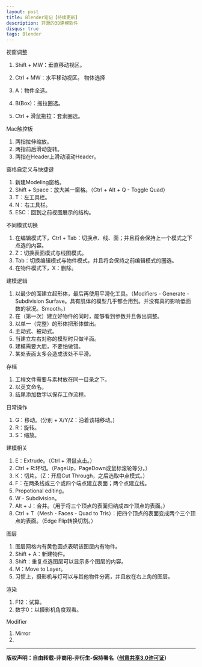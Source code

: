 ```yaml
---
layout: post
title: Blender笔记【持续更新】
description: 开源的3D建模软件
disqus: true
tags: Blender
---
```


视窗调整

1. Shift + MW：垂直移动视区。
2. Ctrl + MW：水平移动视区。
物体选择

1. A：物件全选。
2. B(Box)：拖拉圈选。
3. Ctrl + 滑鼠拖拉：套索圈选。

Mac触控板

1. 两指拉伸缩放。
2. 两指前后滑动旋转。
3. 两指在Header上滑动滚动Header。

窗格自定义与快捷键

1. 新建Modeling窗格。
2. Shift + Space：放大某一窗格。（Ctrl + Alt + Q - Toggle Quad）
3. T：左工具栏。
4. N：右工具栏。
5. ESC：回到之前视图展示的结构。

不同模式切换

1. 在编辑模式下，Ctrl + Tab：切换点、线、面；并且将会保持上一个模式之下点选的内容。
2. Z：切换表面模式与线图模式。
3. Tab：切换编辑模式与物件模式，并且将会保持之前编辑模式的圈选。
4. 在物件模式下，X：删除。


建模逻辑

1. 以最少的面建立起形体，最后再使用平滑化工具。（Modifiers - Generate - Subdivision Surfave。具有肌体的模型几乎都会用到。并没有真的影响低面数的状况。Smooth。）
2. 在（第一次）建立好物件的同时，能够看到参数并且做出调整。
3. 以单一（完整）的形体把形体做出。
4. 主动式、被动式。
5. 当建立左右对称的模型时只做半面。
6. 建模需要大胆，不要怕做错。
7. 某处表面太多会造成该处不平滑。

存档

1. 工程文件需要与素材放在同一目录之下。
2. 以英文命名。
3. 结尾添加数字以保存工作流程。

日常操作

1. G：移动。(分别 + X/Y/Z：沿着该轴移动。)
2. R：旋转。
3. S：缩放。

建模相关

1. E：Extrude。（Ctrl + 滑鼠点击。）
2. Ctrl + R:环切。（PageUp，PageDown或鼠标滚轮等分。）
3. K：切片。（Z：开启Cut Through，之后选取中点模式。）
4. F：在两条线或三个或四个端点建立表面；两个点建立线。
5. Propotional editing。
6. W - Subdivision。
7. Alt + J：合并。（用于将三个顶点的表面归纳成四个顶点的表面。）
8. Ctrl + T（Mesh - Faces - Quad to Tris）：把四个顶点的表面变成两个三个顶点的表面。（Edge Flip转换切割。）


图层

1. 图层网格内有黄色圆点表明该图层内有物件。
2. Shift + A：新建物件。
3. Shift：重复点选图层可以显示多个图层的内容。
4. M：Move to Layer。
5. 习惯上，摄影机与灯可以与其他物件分离，并且放在右上角的图层。


渲染

1. F12：试算。
2. 数字0：以摄影机角度观看。

Modifier

1. Mirror
2. 


---
**版权声明：自由转载-非商用-非衍生-保持署名（[创意共享3.0许可证](https://creativecommons.org/licenses/by-nc-nd/3.0/deed.zh)）**
